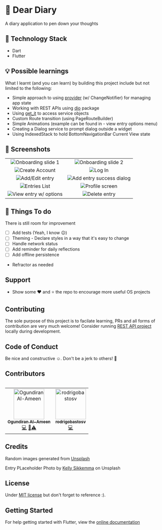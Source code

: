 # 📓 Dear Diary

A diary application to pen down your thoughts

## 🚀 Technology Stack

- Dart
- Flutter

## 💡 Possible learnings
What I learnt (and you can learn) by building this project include but not limited to the following:
- Simple approach to using [provider](https://pub.dev/packages/provider) (w/ ChangeNotifier) for managing app state
- Working with REST APIs using [dio](https://pub.dev/packages/dio) package
- Using [get_it](https://pub.dev/packages/get_it) to access service objects 
- Custom Route transition (using PageRouteBuilder)
- Simple Animations (example can be found in - view entry options menu)
- Creating a Dialog service to prompt dialog outside a widget
- Using IndexedStack to hold BottomNavigationBar Current View state

## 📸 Screenshots
|                           |                            |
| :----------------------------------: | :----------------------------------: |
| ![Onboarding slide 1](https://res.cloudinary.com/mentos/v1574962847/mockup/slider_1.png) | ![Onboarding slide 2](https://res.cloudinary.com/mentos/v1574962915/mockup/slider_2.png) |
| ![Create Account](https://res.cloudinary.com/mentos/v1574962873/mockup/sign_up.png) | ![Log In](https://res.cloudinary.com/mentos/v1574962809/mockup/log_in.png) |
| ![Add/Edit entry](https://res.cloudinary.com/mentos/v1574962856/mockup/edit_entry.png) | ![Add entry success dialog](https://res.cloudinary.com/mentos/v1574962855/mockup/add_entry_dialog.png) |
| ![Entries List](https://res.cloudinary.com/mentos/v1574962805/mockup/list_entry.png) | ![Profile screen](https://res.cloudinary.com/mentos/image/upload/v1574962829/mockup/profile_page.png) |
| ![View entry w/ options](https://res.cloudinary.com/mentos/image/upload/v1574962934/mockup/view_entry_options.png) | ![Delete entry](https://res.cloudinary.com/mentos/v1574962838/mockup/delete_entry_confirm_dialog.png) |

## 📖 Things To do
There is still room for improvement
- [ ] Add tests (Yeah, I know :wink:)
- [ ] Theming - Declare styles in a way that it's easy to change
- [ ] Handle network status
- [ ] Add reminder for daily reflections
- [ ] Add offline persistence
- Refractor as needed

## Support
- Show some :heart: and :star: the repo to encourage more useful OS projects

## Contributing
The sole purpose of this project is to facilate learning, PRs and all forms of contribution are very much welcome! 
Consider running [REST API project](https://github.com/Alameen688/MyDiary/tree/develop) locally during development. 

## Code of Conduct
Be nice and constructive :relaxed:. 
Don't be a jerk to others! :triangular_flag_on_post:

## Contributors
<table>
  <tr>
<!-- ALL-CONTRIBUTORS-LIST:START - Do not remove or modify this section -->
<!-- prettier-ignore-start -->
<!-- markdownlint-disable -->
<table>
  <tr>
     <td align="center"><a href="https://twitter.com/general_mentos"><img src="https://avatars3.githubusercontent.com/u/9039613?s=460&v=4" width="100px;" alt="Ogundiran Al-Ameen"/><br /><sub><b>Ogundiran Al-Ameen</b></sub></a><br /><a href="https://github.com/Alameen688/dear_diary/commits?author=Alameen688" title="Code">💻</a> <a href="https://github.com/Alameen688/dear_diary/commits?author=Alameen688" title="Documentation">📖</a><a href="https://github.com/Alameen688/dear_diary/commits?author=Alameen688" title="Tests">⚠️</a></td>
     <td align="center"><a href="https://github.com/rodrigobastosv"><img src="https://avatars3.githubusercontent.com/u/12686272?v=4" width="100px;" alt="rodrigobastosv"/><br /><sub><b>rodrigobastosv</b></sub></a><br /><a href="https://github.com/Alameen688/dear_diary/commits?author=rodrigobastosv" title="Code">💻</a></td>
  </tr>
</table>

<!-- markdownlint-enable -->
<!-- prettier-ignore-end -->
<!-- ALL-CONTRIBUTORS-LIST:END -->
</table>

## Credits
Random images generated from [Unsplash](https://unsplash.com/)

Entry PLaceholder Photo by [Kelly Sikkemma](https://unsplash.com/@kellysikkema) on Unsplash

## License
Under [MIT license](/LICENSE) but don't forget to reference :).

## Getting Started

For help getting started with Flutter, view the
[online documentation](https://flutter.dev/docs)
